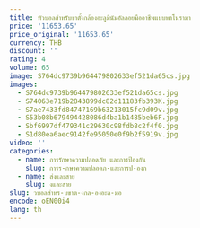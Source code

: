 ```yaml
---
title: หัวบอลสำหรับขาตั้งกล้องอะลูมินัมอัลลอยมืออาชีพแบบพาโนรามา
price: '11653.65'
price_original: '11653.65'
currency: THB
discount: ''
rating: 4
volume: 65
image: S764dc9739b964479802633ef521da65cs.jpg
images:
  - S764dc9739b964479802633ef521da65cs.jpg
  - S74063e719b2843899dc82d11183fb393K.jpg
  - S7ae7433fd84747169b63213015fc9d09v.jpg
  - S53b08b679494428086d4ba1b1485beb6F.jpg
  - Sbf6997df479341c29630c98fdb8c2f4f0.jpg
  - S1d80ea6aec9142fe95050e0f9b2f5919v.jpg
video: ''
categories:
  - name: การรักษาความปลอดภัย และการป้องกัน
    slug: การร-กษาความปลอดภ-และการป-องก
  - name: ส่งและสาย
    slug: งและสาย
slug: วบอลสำหร-บขาต-งกล-องอะล-มอ
encode: oEN00i4
lang: th
---
```

  
